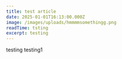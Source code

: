 ```yaml
---
title: test article
date: 2025-01-01T16:13:00.000Z
image: /images/uploads/hmmmmsomethingg.png
readTime: tsting
excerpt: testing
---
```

testing testing1
